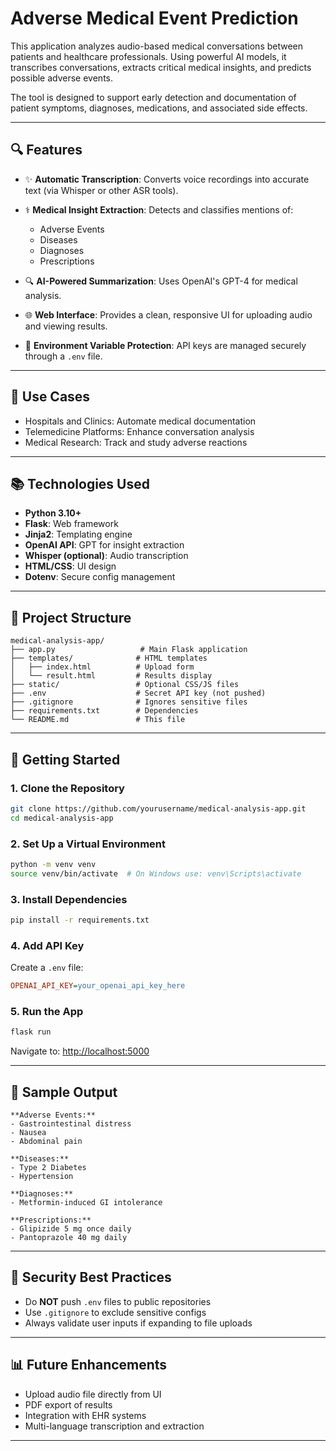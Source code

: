 # Adverse Medical Event Prediction

This application analyzes audio-based medical conversations between patients and healthcare professionals. Using powerful AI models, it transcribes conversations, extracts critical medical insights, and predicts possible adverse events.

The tool is designed to support early detection and documentation of patient symptoms, diagnoses, medications, and associated side effects.

---

## 🔍 Features

* ✨ **Automatic Transcription**: Converts voice recordings into accurate text (via Whisper or other ASR tools).
* ⚕️ **Medical Insight Extraction**: Detects and classifies mentions of:

  * Adverse Events
  * Diseases
  * Diagnoses
  * Prescriptions
* 🔍 **AI-Powered Summarization**: Uses OpenAI's GPT-4 for medical analysis.
* 🌐 **Web Interface**: Provides a clean, responsive UI for uploading audio and viewing results.
* 🔐 **Environment Variable Protection**: API keys are managed securely through a `.env` file.

---

## 🧱 Use Cases

* Hospitals and Clinics: Automate medical documentation
* Telemedicine Platforms: Enhance conversation analysis
* Medical Research: Track and study adverse reactions

---

## 📚 Technologies Used

* **Python 3.10+**
* **Flask**: Web framework
* **Jinja2**: Templating engine
* **OpenAI API**: GPT for insight extraction
* **Whisper (optional)**: Audio transcription
* **HTML/CSS**: UI design
* **Dotenv**: Secure config management

---

## 📁 Project Structure

```
medical-analysis-app/
├── app.py                   # Main Flask application
├── templates/              # HTML templates
│   ├── index.html          # Upload form
│   └── result.html         # Results display
├── static/                 # Optional CSS/JS files
├── .env                    # Secret API key (not pushed)
├── .gitignore              # Ignores sensitive files
├── requirements.txt        # Dependencies
└── README.md               # This file
```

---

## 🚀 Getting Started

### 1. Clone the Repository

```bash
git clone https://github.com/yourusername/medical-analysis-app.git
cd medical-analysis-app
```

### 2. Set Up a Virtual Environment

```bash
python -m venv venv
source venv/bin/activate  # On Windows use: venv\Scripts\activate
```

### 3. Install Dependencies

```bash
pip install -r requirements.txt
```

### 4. Add API Key

Create a `.env` file:

```ini
OPENAI_API_KEY=your_openai_api_key_here
```

### 5. Run the App

```bash
flask run
```

Navigate to: [http://localhost:5000](http://localhost:5000)

---

## 🔢 Sample Output

```
**Adverse Events:**
- Gastrointestinal distress
- Nausea
- Abdominal pain

**Diseases:**
- Type 2 Diabetes
- Hypertension

**Diagnoses:**
- Metformin-induced GI intolerance

**Prescriptions:**
- Glipizide 5 mg once daily
- Pantoprazole 40 mg daily
```

---

## 🚧 Security Best Practices

* Do **NOT** push `.env` files to public repositories
* Use `.gitignore` to exclude sensitive configs
* Always validate user inputs if expanding to file uploads

---

## 📊 Future Enhancements

* Upload audio file directly from UI
* PDF export of results
* Integration with EHR systems
* Multi-language transcription and extraction

---


